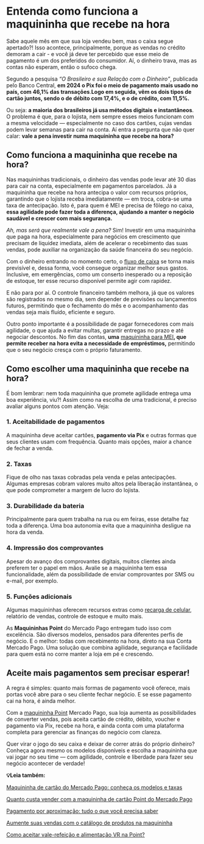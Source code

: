 # Entenda como funciona a maquininha que recebe na hora

Sabe aquele mês em que sua loja vendeu bem, mas o caixa segue apertado?! Isso acontece, principalmente, porque as vendas no crédito demoram a cair - e você já deve ter percebido que esse meio de pagamento é um dos preferidos do consumidor. Aí, o dinheiro trava, mas as contas não esperam, então o sufoco chega.

Segundo a pesquisa *“O Brasileiro e sua Relação com o Dinheiro”*, publicada pelo Banco Central, **em 2024 o Pix foi o meio de pagamento mais usado no país, com 46,1% das transações**.**Logo em seguida, vêm os dois tipos de cartão juntos, sendo o de débito com 17,4%, e o de crédito, com 11,5%.**

Ou seja: **a maioria dos brasileiros já usa métodos digitais e instantâneos**. O problema é que, para o lojista, nem sempre esses meios funcionam com a mesma velocidade — especialmente no caso dos cartões, cujas vendas podem levar semanas para cair na conta. Aí entra a pergunta que não quer calar: **vale a pena investir numa maquininha que recebe na hora?**

## **Como funciona a maquininha que recebe na hora?**

Nas maquininhas tradicionais, o dinheiro das vendas pode levar até 30 dias para cair na conta, especialmente em pagamentos parcelados. Já a maquininha que recebe na hora antecipa o valor com recursos próprios, garantindo que o lojista receba imediatamente — em troca, cobra-se uma taxa de antecipação. Isto é, para quem é MEI e precisa de fôlego no caixa, **essa agilidade pode fazer toda a diferença, ajudando a manter o negócio saudável e crescer com mais segurança.**

*Ah, mas será que realmente vale a pena?* Sim! Investir em uma maquininha que paga na hora, especialmente para negócios em crescimento que precisam de liquidez imediata, além de acelerar o recebimento das suas vendas, pode auxiliar na organização da saúde financeira do seu negócio.

Com o dinheiro entrando no momento certo, o [fluxo de caixa](https://meubolso.mercadopago.com.br/fluxo-de-caixa-parcelamento-point-mercado-pago) se torna mais previsível e, dessa forma, você consegue organizar melhor seus gastos. Inclusive, em emergências, como um conserto inesperado ou a reposição de estoque, ter esse recurso disponível permite agir com rapidez.

E não para por aí. O controle financeiro também melhora, já que os valores são registrados no mesmo dia, sem depender de previsões ou lançamentos futuros, permitindo que o fechamento do mês e o acompanhamento das vendas seja mais fluído, eficiente e seguro.

Outro ponto importante é a possibilidade de pagar fornecedores com mais agilidade, o que ajuda a evitar multas, garantir entregas no prazo e até negociar descontos. No fim das contas, **uma** [maquininha para MEI](https://meubolso.mercadopago.com.br/maquininha-para-mei-10-razoes-para-usar-a-point-do-mercado-pago)**, que permite receber na hora evita a necessidade de empréstimos,** permitindo que o seu negócio cresça com o próprio faturamento.

## **Como escolher uma maquininha que recebe na hora?**

É bom lembrar: nem toda maquininha que promete agilidade entrega uma boa experiência, viu?! Assim como na escolha de uma tradicional, é preciso avaliar alguns pontos com atenção. Veja:

### **1. Aceitabilidade de pagamentos**

A maquininha deve aceitar cartões, **pagamento via Pix** e outras formas que seus clientes usam com frequência. Quanto mais opções, maior a chance de fechar a venda.

### **2. Taxas**

Fique de olho nas taxas cobradas pela venda e pelas antecipações. Algumas empresas cobram valores muito altos pela liberação instantânea, o que pode comprometer a margem de lucro do lojista.

### **3. Durabilidade da bateria**

Principalmente para quem trabalha na rua ou em feiras, esse detalhe faz toda a diferença. Uma boa autonomia evita que a maquininha desligue na hora da venda.

### **4. Impressão dos comprovantes**

Apesar do avanço dos comprovantes digitais, muitos clientes ainda preferem ter o papel em mãos. Avalie se a maquininha tem essa funcionalidade, além da possibilidade de enviar comprovantes por SMS ou e-mail, por exemplo.

### **5. Funções adicionais**

Algumas maquininhas oferecem recursos extras como [recarga de celular](https://meubolso.mercadopago.com.br/recarga-celular-point), relatório de vendas, controle de estoque e muito mais.

As **Maquininhas Point** do Mercado Pago entregam tudo isso com excelência. São diversos modelos, pensados para diferentes perfis de negócio. E o melhor: todas com recebimento na hora, direto na sua Conta Mercado Pago. Uma solução que combina agilidade, segurança e facilidade para quem está no corre manter a loja em pé e crescendo.

## **Aceite mais pagamentos sem precisar esperar!**

A regra é simples: quanto mais formas de pagamento você oferece, mais portas você abre para o seu cliente fechar negócio. E se esse pagamento cai na hora, é ainda melhor.

Com a [maquininha Point](https://meubolso.mercadopago.com.br/passo-a-passo-como-fazer-sua-primeira-venda-com-a-maquininha-point) Mercado Pago, sua loja aumenta as possibilidades de converter vendas, pois aceita cartão de crédito, débito, voucher e pagamento via Pix, recebe na hora, e ainda conta com uma plataforma completa para gerenciar as finanças do negócio com clareza.

Quer virar o jogo do seu caixa e deixar de correr atrás do próprio dinheiro? Conheça agora mesmo os modelos disponíveis e escolha a maquininha que vai jogar no seu time — com agilidade, controle e liberdade para fazer seu negócio acontecer de verdade!

**💡Leia também:**

[Maquininha de cartão do Mercado Pago: conheça os modelos e taxas](https://meubolso.mercadopago.com.br/maquininha-de-cartao-do-mercado-pago)

[Quanto custa vender com a maquininha de cartão Point do Mercado Pago](https://meubolso.mercadopago.com.br/quanto-custa-vender-com-a-maquininha-de-cartao-point-do-mercado-pago)

[Pagamento por aproximação: tudo o que você precisa saber](https://meubolso.mercadopago.com.br/pagamento-por-aproximacao)

[Aumente suas vendas com o catálogo de produtos na maquininha](https://meubolso.mercadopago.com.br/catalogo-de-produtos-na-maquininha-de-cartao)

[Como aceitar vale-refeição e alimentação VR na Point?](https://meubolso.mercadopago.com.br/como-aceitar-vale-refeicao-vr-na-point)